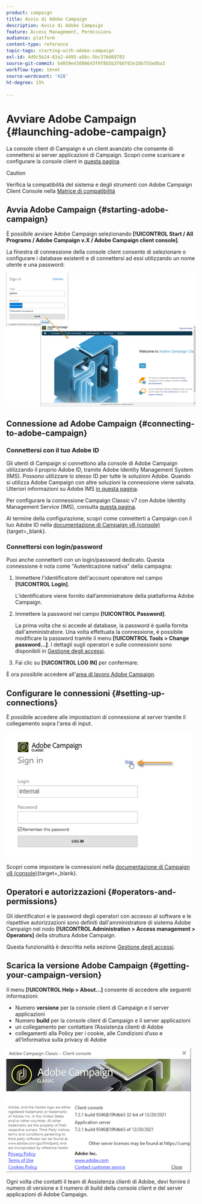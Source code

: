 ```yaml
---
product: campaign
title: Avvio di Adobe Campaign
description: Avvio di Adobe Campaign
feature: Access Management, Permissions
audience: platform
content-type: reference
topic-tags: starting-with-adobe-campaign
exl-id: 4d9c5b24-83a2-4495-a56c-5bc376d69703
source-git-commit: b4059e43d98643f0f8b5b3f68f03e10b755e8ba3
workflow-type: tm+mt
source-wordcount: '428'
ht-degree: 15%

---
```


# Avviare Adobe Campaign {#launching-adobe-campaign}

La console client di Campaign è un client avanzato che consente di connettersi ai server applicazioni di Campaign. Scopri come scaricare e configurare la console client in [questa pagina](../../installation/using/installing-the-client-console.md).

>[!CAUTION]
>
>Verifica la compatibilità del sistema e degli strumenti con Adobe Campaign Client Console nella [Matrice di compatibilità](../../rn/using/compatibility-matrix.md#ClientConsoleoperatingsystems)

## Avvia Adobe Campaign {#starting-adobe-campaign}

È possibile avviare Adobe Campaign selezionando **[!UICONTROL Start / All Programs / Adobe Campaign v.X / Adobe Campaign client console]**.

La finestra di connessione della console client consente di selezionare o configurare i database esistenti e di connettersi ad essi utilizzando un nome utente e una password:

![](assets/acc-logon.png)

## Connessione ad Adobe Campaign {#connecting-to-adobe-campaign}

### Connettersi con il tuo Adobe ID

Gli utenti di Campaign si connettono alla console di Adobe Campaign utilizzando il proprio Adobe ID, tramite Adobe Identity Management System (IMS). Possono utilizzare lo stesso ID per tutte le soluzioni Adobe. Quando si utilizza Adobe Campaign con altre soluzioni la connessione viene salvata. Ulteriori informazioni su Adobe IMS [in questa pagina](https://helpx.adobe.com/it/enterprise/using/identity.html).

Per configurare la connessione Campaign Classic v7 con Adobe Identity Management Service (IMS), consulta [questa pagina](../../integrations/using/about-adobe-id.md).

Al termine della configurazione, scopri come connetterti a Campaign con il tuo Adobe ID nella [documentazione di Campaign v8 (console)](https://experienceleague.adobe.com/it/docs/campaign/campaign-v8/new/connect){target=_blank}.


### Connettersi con login/password

Puoi anche connetterti con un login/password dedicato. Questa connessione è nota come &quot;Autenticazione nativa&quot; della campagna:

1. Immettere l&#39;identificatore dell&#39;account operatore nel campo **[!UICONTROL Login]**.

   L’identificatore viene fornito dall’amministratore della piattaforma Adobe Campaign.

1. Immettere la password nel campo **[!UICONTROL Password]**.

   La prima volta che si accede al database, la password è quella fornita dall&#39;amministratore. Una volta effettuata la connessione, è possibile modificare la password tramite il menu **[!UICONTROL Tools > Change password...]**. I dettagli sugli operatori e sulle connessioni sono disponibili in [Gestione degli accessi](../../platform/using/access-management.md).

1. Fai clic su **[!UICONTROL LOG IN]** per confermare.

È ora possibile accedere all&#39;[area di lavoro Adobe Campaign](../../platform/using/adobe-campaign-workspace.md).

## Configurare le connessioni {#setting-up-connections}

È possibile accedere alle impostazioni di connessione al server tramite il collegamento sopra l&#39;area di input.

![](assets/s_ncs_user_connections_management.png)

Scopri come impostare le connessioni nella [documentazione di Campaign v8 (console)](https://experienceleague.adobe.com/it/docs/campaign/campaign-v8/new/connect#create-your-connection){target=_blank}.

## Operatori e autorizzazioni {#operators-and-permissions}

Gli identificatori e le password degli operatori con accesso al software e le rispettive autorizzazioni sono definiti dall&#39;amministratore di sistema Adobe Campaign nel nodo **[!UICONTROL Administration > Access management > Operators]** della struttura Adobe Campaign.

Questa funzionalità è descritta nella sezione [Gestione degli accessi](../../platform/using/access-management.md).

## Scarica la versione Adobe Campaign {#getting-your-campaign-version}

Il menu **[!UICONTROL Help > About...]** consente di accedere alle seguenti informazioni:

* Numero **versione** per la console client di Campaign e il server applicazioni
* Numero **build** per la console client di Campaign e il server applicazioni
* un collegamento per contattare l’Assistenza clienti di Adobe
* collegamenti alla Policy per i cookie, alle Condizioni d’uso e all’Informativa sulla privacy di Adobe

![](assets/about-acc.png)

Ogni volta che contatti il team di Assistenza clienti di Adobe, devi fornire il numero di versione e il numero di build della console client e del server applicazioni di Adobe Campaign.

